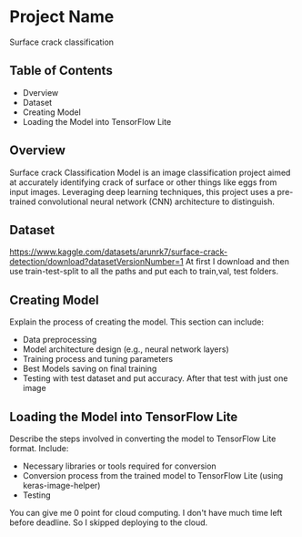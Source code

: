 # Project Name
Surface crack classification 

## Table of Contents
- Dverview
- Dataset
- Creating Model
- Loading the Model into TensorFlow Lite

## Overview
Surface crack Classification Model is an image classification project aimed at accurately identifying crack of surface or other things like eggs from input images. Leveraging deep learning techniques, this project uses a pre-trained convolutional neural network (CNN) architecture to distinguish.

## Dataset
https://www.kaggle.com/datasets/arunrk7/surface-crack-detection/download?datasetVersionNumber=1
At first I download and then use train-test-split to all the paths and put each to train,val, test folders.

## Creating Model
Explain the process of creating the model. This section can include:
- Data preprocessing
- Model architecture design (e.g., neural network layers)
- Training process and tuning parameters
- Best Models saving on final training
- Testing with test dataset and put accuracy. After that test with just one image 

## Loading the Model into TensorFlow Lite
Describe the steps involved in converting the model to TensorFlow Lite format. Include:
- Necessary libraries or tools required for conversion
- Conversion process from the trained model to TensorFlow Lite (using keras-image-helper) 
- Testing

You can give me 0 point for cloud computing. I don't have much time left before deadline. So I skipped deploying to the cloud.